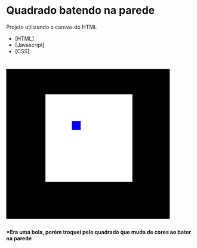 # Quadrado batendo na parede
Projeto utilizando o canvas do HTML
- [HTML]
- [Javascript]
- [CSS]
<h1 align="left">
    <img alt="Este é um Gif mostrando a bola batendo na parede e voltando" src="readme/square.gif">
</h1>

#### *Era uma bola, porém troquei pelo quadrado que muda de cores ao bater na parede
